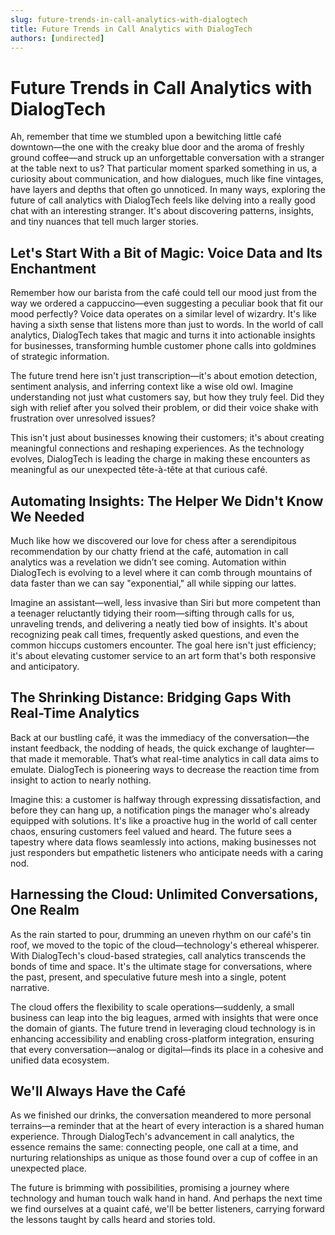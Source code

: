 ```yaml
---
slug: future-trends-in-call-analytics-with-dialogtech
title: Future Trends in Call Analytics with DialogTech
authors: [undirected]
---
```



# Future Trends in Call Analytics with DialogTech

Ah, remember that time we stumbled upon a bewitching little café downtown—the one with the creaky blue door and the aroma of freshly ground coffee—and struck up an unforgettable conversation with a stranger at the table next to us? That particular moment sparked something in us, a curiosity about communication, and how dialogues, much like fine vintages, have layers and depths that often go unnoticed. In many ways, exploring the future of call analytics with DialogTech feels like delving into a really good chat with an interesting stranger. It's about discovering patterns, insights, and tiny nuances that tell much larger stories.

## Let's Start With a Bit of Magic: Voice Data and Its Enchantment

Remember how our barista from the café could tell our mood just from the way we ordered a cappuccino—even suggesting a peculiar book that fit our mood perfectly? Voice data operates on a similar level of wizardry. It's like having a sixth sense that listens more than just to words. In the world of call analytics, DialogTech takes that magic and turns it into actionable insights for businesses, transforming humble customer phone calls into goldmines of strategic information.

The future trend here isn't just transcription—it's about emotion detection, sentiment analysis, and inferring context like a wise old owl. Imagine understanding not just what customers say, but how they truly feel. Did they sigh with relief after you solved their problem, or did their voice shake with frustration over unresolved issues? 

This isn't just about businesses knowing their customers; it's about creating meaningful connections and reshaping experiences. As the technology evolves, DialogTech is leading the charge in making these encounters as meaningful as our unexpected tête-à-tête at that curious café.

## Automating Insights: The Helper We Didn't Know We Needed

Much like how we discovered our love for chess after a serendipitous recommendation by our chatty friend at the café, automation in call analytics was a revelation we didn’t see coming. Automation within DialogTech is evolving to a level where it can comb through mountains of data faster than we can say "exponential," all while sipping our lattes. 

Imagine an assistant—well, less invasive than Siri but more competent than a teenager reluctantly tidying their room—sifting through calls for us, unraveling trends, and delivering a neatly tied bow of insights. It's about recognizing peak call times, frequently asked questions, and even the common hiccups customers encounter. The goal here isn't just efficiency; it's about elevating customer service to an art form that's both responsive and anticipatory.

## The Shrinking Distance: Bridging Gaps With Real-Time Analytics

Back at our bustling café, it was the immediacy of the conversation—the instant feedback, the nodding of heads, the quick exchange of laughter—that made it memorable. That’s what real-time analytics in call data aims to emulate. DialogTech is pioneering ways to decrease the reaction time from insight to action to nearly nothing. 

Imagine this: a customer is halfway through expressing dissatisfaction, and before they can hang up, a notification pings the manager who's already equipped with solutions. It's like a proactive hug in the world of call center chaos, ensuring customers feel valued and heard. The future sees a tapestry where data flows seamlessly into actions, making businesses not just responders but empathetic listeners who anticipate needs with a caring nod.

## Harnessing the Cloud: Unlimited Conversations, One Realm

As the rain started to pour, drumming an uneven rhythm on our café's tin roof, we moved to the topic of the cloud—technology's ethereal whisperer. With DialogTech's cloud-based strategies, call analytics transcends the bonds of time and space. It's the ultimate stage for conversations, where the past, present, and speculative future mesh into a single, potent narrative. 

The cloud offers the flexibility to scale operations—suddenly, a small business can leap into the big leagues, armed with insights that were once the domain of giants. The future trend in leveraging cloud technology is in enhancing accessibility and enabling cross-platform integration, ensuring that every conversation—analog or digital—finds its place in a cohesive and unified data ecosystem.

## We'll Always Have the Café

As we finished our drinks, the conversation meandered to more personal terrains—a reminder that at the heart of every interaction is a shared human experience. Through DialogTech's advancement in call analytics, the essence remains the same: connecting people, one call at a time, and nurturing relationships as unique as those found over a cup of coffee in an unexpected place. 

The future is brimming with possibilities, promising a journey where technology and human touch walk hand in hand. And perhaps the next time we find ourselves at a quaint café, we'll be better listeners, carrying forward the lessons taught by calls heard and stories told.